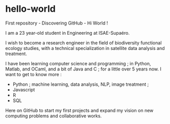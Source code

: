 # hello-world
First repository - Discovering GitHub - Hi World !

I am a 23 year-old student in Engineering at ISAE-Supaéro.

I wish to become a research engineer in the field of biodiversity functional ecology studies, with a technical specialization in satellite data analysis and treatment.

I have been learning computer science and programming ; in Python, Matlab, and OCaml, and a bit of Java and C ; for a little over 5 years now.
I want to get to know more :
- Python ; machine learning, data analysis, NLP, image treatment ; 
- Javascript
- R
- SQL

Here on GitHub to start my first projects and expand my vision on new computing problems and collaborative works.

